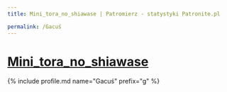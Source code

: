 ```yaml
---
title: Mini_tora_no_shiawase | Patromierz - statystyki Patronite.pl

permalink: /Gacuś
---
```


# [Mini_tora_no_shiawase](https://patronite.pl/Gacuś)

{% include profile.md name="Gacuś" prefix="g" %}
